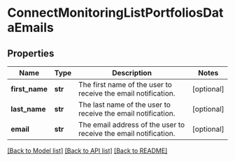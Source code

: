 # ConnectMonitoringListPortfoliosDataEmails

## Properties
Name | Type | Description | Notes
------------ | ------------- | ------------- | -------------
**first_name** | **str** | The first name of the user to receive the email notification. | [optional] 
**last_name** | **str** | The last name of the user to receive the email notification. | [optional] 
**email** | **str** | The email address of the user to receive the email notification. | [optional] 

[[Back to Model list]](../README.md#documentation-for-models) [[Back to API list]](../README.md#documentation-for-api-endpoints) [[Back to README]](../README.md)

